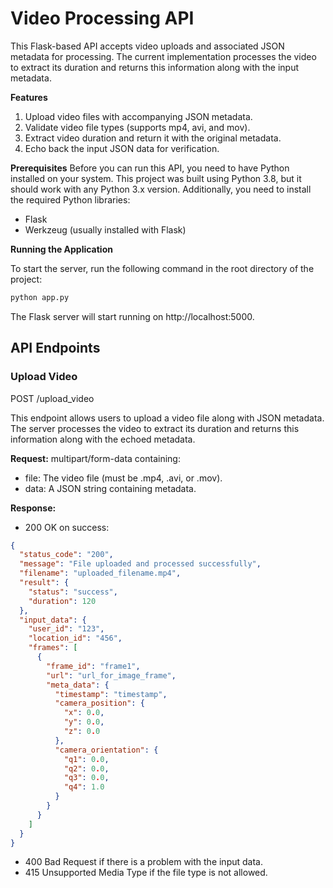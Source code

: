 # **Video Processing API**

This Flask-based API accepts video uploads and associated JSON metadata for processing. The current implementation processes the video to extract its duration and returns this information along with the input metadata.

**Features**
1. Upload video files with accompanying JSON metadata.
2. Validate video file types (supports mp4, avi, and mov).
3. Extract video duration and return it with the original metadata.
4. Echo back the input JSON data for verification.

**Prerequisites**
Before you can run this API, you need to have Python installed on your system. This project was built using Python 3.8, but it should work with any Python 3.x version. Additionally, you need to install the required Python libraries:

- Flask
- Werkzeug (usually installed with Flask)

**Running the Application**

To start the server, run the following command in the root directory of the project:

```bash
python app.py
```
The Flask server will start running on http://localhost:5000.


## API Endpoints
### Upload Video
POST /upload_video

This endpoint allows users to upload a video file along with JSON metadata. The server processes the video to extract its duration and returns this information along with the echoed metadata.

**Request:**
multipart/form-data containing:
- file: The video file (must be .mp4, .avi, or .mov).
- data: A JSON string containing metadata.

**Response:**
- 200 OK on success:

```json
{
  "status_code": "200",
  "message": "File uploaded and processed successfully",
  "filename": "uploaded_filename.mp4",
  "result": {
    "status": "success",
    "duration": 120
  },
  "input_data": {
    "user_id": "123",
    "location_id": "456",
    "frames": [
      {
        "frame_id": "frame1",
        "url": "url_for_image_frame",
        "meta_data": {
          "timestamp": "timestamp",
          "camera_position": {
            "x": 0.0,
            "y": 0.0,
            "z": 0.0
          },
          "camera_orientation": {
            "q1": 0.0,
            "q2": 0.0,
            "q3": 0.0,
            "q4": 1.0
          }
        }
      }
    ]
  }
}

```

- 400 Bad Request if there is a problem with the input data.
- 415 Unsupported Media Type if the file type is not allowed.
